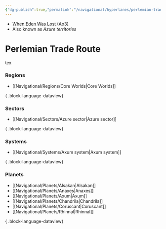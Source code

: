 ```yaml
---
{"dg-publish":true,"permalink":"/navigational/hyperlanes/perlemian-trade-route/","tags":["map","hyperlane","azure"],"noteIcon":"saber1"}
---
```


- [When Eden Was Lost (Ao3)](https://archiveofourown.org/works/19334440/chapters/45992584)
- Also known as *Azure territories*
# Perlemian Trade Route
tex

### Regions
- [[Navigational/Regions/Core Worlds\|Core Worlds]]

{ .block-language-dataview}
### Sectors
- [[Navigational/Sectors/Azure sector\|Azure sector]]

{ .block-language-dataview}
### Systems
- [[Navigational/Systems/Axum system\|Axum system]]

{ .block-language-dataview}
### Planets
- [[Navigational/Planets/Alsakan\|Alsakan]]
- [[Navigational/Planets/Anaxes\|Anaxes]]
- [[Navigational/Planets/Axum\|Axum]]
- [[Navigational/Planets/Chandrila\|Chandrila]]
- [[Navigational/Planets/Coruscant\|Coruscant]]
- [[Navigational/Planets/Rhinnal\|Rhinnal]]

{ .block-language-dataview}

